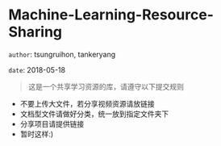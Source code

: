 # Machine-Learning-Resource-Sharing

`author`: tsungruihon, tankeryang

`date`: 2018-05-18

> 这是一个共享学习资源的库，请遵守以下提交规则
 * 不要上传大文件，若分享视频资源请放链接
 * 文档型文件请做好分类，统一放到指定文件夹下
 * 分享项目请提供链接
 * 暂时这样:)
